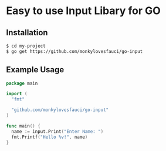 # Easy to use Input Libary for GO

## Installation

```bash
$ cd my-project
$ go get https://github.com/monkylovesfauci/go-input
```

## Example Usage

```go
package main

import (
  "fmt"

  "github.com/monkylovesfauci/go-input"
)

func main() {
  name := input.Print("Enter Name: ")
  fmt.Printf("Hello %v!", name)
}

```
